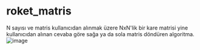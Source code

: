 # roket_matris
N sayısı ve matris kullanıcıdan alınmak üzere NxN'lik bir kare matrisi yine 
kullanıcıdan alınan cevaba göre sağa ya da sola matris döndüren algoritma.
![image](https://user-images.githubusercontent.com/112398836/220174654-124ba23a-8cd7-453a-9504-8ffb67cce39b.png)
